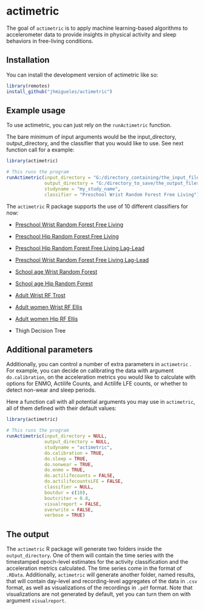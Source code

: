 # actimetric

<!-- badges: start -->

<!-- badges: end -->

The goal of `actimetric` is to apply machine learning-based algorithms to accelerometer data to provide insights in physical activity and sleep behaviors in free-living conditions.

## Installation

You can install the development version of actimetric like so:

``` r
library(remotes)
install_github("jhmigueles/actimetric")
```

## Example usage

To use actimetric, you can just rely on the `runActimetric` function.

The bare minimum of input arguments would be the input_directory, output_directory, and the classifier that you would like to use. See next function call for a example:

``` r
library(actimetric)

# This runs the program
runActimetric(input_directory = "G:/directory_containing/the_input_files/",
              output_directory = "G:/directory_to_save/the_output_files/",
              studyname = "my_study_name",
              classifier = "Preschool Wrist Random Forest Free Living")
```

The `actimetric` R package supports the use of 10 different classifiers for now:

-   [Preschool Wrist Random Forest Free Living](https://pubmed.ncbi.nlm.nih.gov/29059107/)

-   [Preschool Hip Random Forest Free Living](https://pubmed.ncbi.nlm.nih.gov/29059107/)

-   [Preschool Hip Random Forest Free Living Lag-Lead](https://pubmed.ncbi.nlm.nih.gov/29059107/)

-   [Preschool Wrist Random Forest Free Living Lag-Lead](https://pubmed.ncbi.nlm.nih.gov/29059107/)

-   [School age Wrist Random Forest](https://pubmed.ncbi.nlm.nih.gov/25340887/)

-   [School age Hip Random Forest](https://pubmed.ncbi.nlm.nih.gov/25340887/)

-   [Adult Wrist RF Trost](https://pubmed.ncbi.nlm.nih.gov/27372275/)

-   [Adult women Wrist RF Ellis](https://pubmed.ncbi.nlm.nih.gov/26673126/)

-   [Adult women Hip RF Ellis](https://pubmed.ncbi.nlm.nih.gov/26673126/)

-   Thigh Decision Tree

## Additional parameters

Additionally, you can control a number of extra parameters in `actimetric` . For example, you can decide on calibrating the data with argument `do.calibration`, on the acceleration metrics you would like to calculate with options for ENMO, Actilife Counts, and Actilife LFE counts, or whether to detect non-wear and sleep periods.

Here a function call with all potential arguments you may use in `actimetric`, all of them defined with their default values:

``` r
library(actimetric)

# This runs the program
runActimetric(input_directory = NULL,
              output_directory = NULL,
              studyname = "actimetric",
              do.calibration = TRUE,
              do.sleep = TRUE,
              do.nonwear = TRUE,
              do.enmo = TRUE,
              do.actilifecounts = FALSE,
              do.actilifecountsLFE = FALSE,
              classifier = NULL,
              boutdur = c(10),
              boutcriter = 0.8,
              visualreport = FALSE,
              overwrite = FALSE,
              verbose = TRUE)
```

## The output

The `actimetric` R package will generate two folders inside the `output_directory`. One of them will contain the time series with the timestamped epoch-level estimates for the activity classification and the acceleration metrics calculated. The time series come in the format of `.RData`. Additionally, `actimetric` will generate another folder, named results, that will contain day-level and recording-level aggregates of the data in `.csv` format, as well as visualizations of the recordings in `.pdf` format. Note that visualizations are not generated by default, yet you can turn them on with argument `visualreport`.

